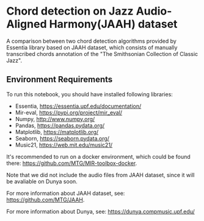 # Chord detection on Jazz Audio-Aligned Harmony(JAAH) dataset

A comparison between two chord detection algorithms provided by Essentia library based on JAAH dataset, which consists of manually transcribed chords annotation of the "The Smithsonian Collection of Classic Jazz". 

## Environment Requirements

To run this notebook, you should have installed following libraries:
* Essentia, https://essentia.upf.edu/documentation/
* Mir-eval, https://pypi.org/project/mir_eval/
* Numpy, http://www.numpy.org/
* Pandas, https://pandas.pydata.org/
* Matplotlib, https://matplotlib.org/
* Seaborn, https://seaborn.pydata.org/
* Music21, https://web.mit.edu/music21/

It's recommended to run on a docker environment, which could be found there: https://github.com/MTG/MIR-toolbox-docker.

Note that we did not include the audio files from JAAH dataset, since it will be avaliable on Dunya soon. 

For more information about JAAH dataset, see: https://github.com/MTG/JAAH.

For more information about Dunya, see: https://dunya.compmusic.upf.edu/
